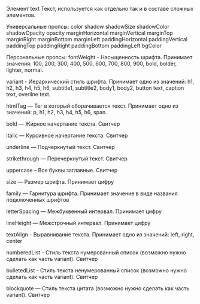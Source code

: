 Элемент text
Текст, используется как отдельно так и в составе сложных элементов.

Универсальные пропсы:
color
shadow
shadowSize
shadowColor
shadowOpacity
opacity
marginHorizontal
marginVertical
marginTop
marginRight
marginBottom
marginLeft
paddingHorizontal
paddingVertical
paddingTop
paddingRight
paddingBottom
paddingLeft
bgColor

Персональные пропсы:
fontWeight - Насыщенность шрифта. Принимает значения: 100, 200, 300, 400, 500, 600, 700, 800, 900, bold, bolder, lighter, normal.

variant - Иерархический стиль шрифта. Принимает одно из значений: h1, h2, h3, h4, h5, h6, subtitle1, subtitle2, body1, body2, button text, caption text, overline text. 

htmlTag — Тег в который оборачивается текст. Принимает одно из значений: p, h1, h2, h3, h4, h5, h6, span.

bold — Жирное начертание текста. Свитчер

italic — Курсивное начертание текста. Свитчер

underline — Подчеркнутый текст. Свитчер

strikethrough — Перечеркнутый текст. Свитчер

uppercase – Все буквы заглавные. Свитчер

size — Размер шрифта. Принимает цифру

family — Гарнитура шрифта. Принимает значение в виде названия подключенных шрифтов

letterSpacing — Межбуквенный интервал. Принимает цифру

lineHeight — Межстрочный интервал. Принимает цифру

textAlign - Выравнивание текста. Принимает одно из значений: left, right, center

numberedList - Стиль текста нумерованный список (возможно нужно сделать как часть variant). Свитчер

bulletedList - Стиль текста ненумерованный список (возможно нужно сделать как часть variant). Свитчер

blockquote — Стиль текста цитата (возможно нужно сделать как часть variant). Свитчер